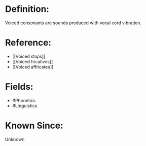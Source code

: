 

# Definition:
Voiced consonants are sounds produced with vocal cord vibration.

# Reference:
- [[Voiced stops]]
- [[Voiced fricatives]]
- [[Voiced affricates]]

# Fields: 
- #Phonetics
- #Linguistics

# Known Since:
Unknown

